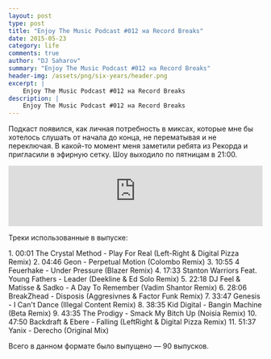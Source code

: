 ```yaml
---
layout: post
type: post
title: "Enjoy The Music Podcast #012 на Record Breaks"
date: 2015-05-23
category: life
comments: true
author: "DJ Saharov"
summary: "Enjoy The Music Podcast #012 на Record Breaks"
header-img: /assets/png/six-years/header.png
excerpt: |
    Enjoy The Music Podcast #012 на Record Breaks
description: |
    Enjoy The Music Podcast #012 на Record Breaks
---
```


<p>
<span class="firstcharacter">П</span>одкаст появился, как личная потребность в миксах, которые мне бы хотелось слушать от начала до конца, не перематывая и не переключая. В какой-то момент меня заметили ребята из Рекорда и пригласили в эфирную сетку. Шоу выходило по пятницам в 21:00.
</p>

<iframe width="100%" height="120" src="https://player-widget.mixcloud.com/widget/iframe/?hide_cover=1&feed=%2Fdjsaharovofficial%2Fdj-saharov-enjoy-the-music-podcast-011%2F" frameborder="0" allow="encrypted-media; fullscreen; autoplay; idle-detection; speaker-selection; web-share;" ></iframe>

<p>Треки использованные в выпуске:</p>
1. 00:01 The Crystal Method - Play For Real (Left-Right & Digital Pizza Remix)
2. 04:46 Geon - Perpetual Motion (Colombo Remix)
3. 10:55 4 Feuerhake - Under Pressure (Blazer Remix)
4. 17:33 Stanton Warriors Feat. Young Fathers - Leader (Deekline & Ed Solo Remix)
5. 22:18 DJ Feel & Matisse & Sadko - A Day To Remember (Vadim Shantor Remix)
6. 28:06 BreakZhead - Disposis (Aggresivnes & Factor Funk Remix)
7. 33:47 Genesis - I Can't Dance (Illegal Content Remix)
8. 38:35 Kid Digital - Bangin Machine (Beta Remix)
9. 43:35 The Prodigy - Smack My Bitch Up (Noisia Remix)
10. 47:50 Backdraft & Ebere - Falling (LeftRight & Digital Pizza Remix)
11. 51:37 Yanix - Derecho (Original Mix)

<p>Всего в данном формате было выпущено &mdash; 90 выпусков.</p>